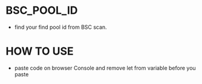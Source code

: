 # BSC_POOL_ID

- find your find pool id from BSC scan.

# HOW TO USE

- paste code on browser Console and remove let from variable before you paste

